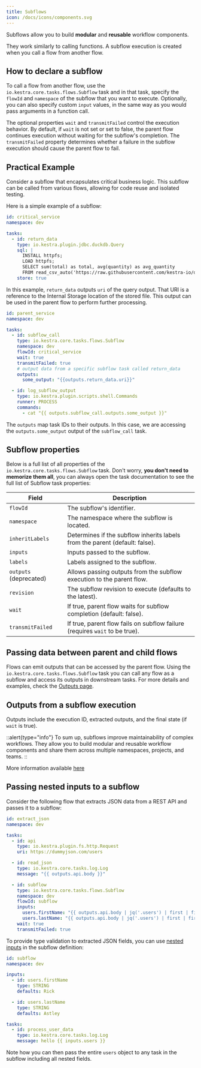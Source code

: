 ```yaml
---
title: Subflows
icon: /docs/icons/components.svg
---
```


Subflows allow you to build **modular** and **reusable** workflow components. 

They work similarly to calling functions. A subflow execution is created when you call a flow from another flow.

## How to declare a subflow

To call a flow from another flow, use the `io.kestra.core.tasks.flows.Subflow` task and in that task, specify the `flowId` and `namespace` of the subflow that you want to execute. Optionally, you can also specify custom `input` values, in the same way as you would pass arguments in a function call.

The optional properties `wait` and `transmitFailed` control the execution behavior. By default, if `wait` is not set or set to false, the parent flow continues execution without waiting for the subflow's completion. The `transmitFailed` property determines whether a failure in the subflow execution should cause the parent flow to fail.

## Practical Example

Consider a subflow that encapsulates critical business logic. This subflow can be called from various flows, allowing for code reuse and isolated testing.

Here is a simple example of a subflow:

```yaml
id: critical_service
namespace: dev

tasks:
  - id: return_data
    type: io.kestra.plugin.jdbc.duckdb.Query
    sql: |
      INSTALL httpfs;
      LOAD httpfs;
      SELECT sum(total) as total, avg(quantity) as avg_quantity
      FROM read_csv_auto('https://raw.githubusercontent.com/kestra-io/datasets/main/csv/orders.csv', header=True);
    store: true
```

In this example, `return_data` outputs `uri` of the query output. That URI is a reference to the Internal Storage location of the stored file. This output can be used in the parent flow to perform further processing.

```yaml
id: parent_service
namespace: dev

tasks:
  - id: subflow_call
    type: io.kestra.core.tasks.flows.Subflow
    namespace: dev
    flowId: critical_service
    wait: true
    transmitFailed: true
    # output data from a specific subflow task called return_data
    outputs:
      some_output: "{{outputs.return_data.uri}}"

  - id: log_subflow_output
    type: io.kestra.plugin.scripts.shell.Commands
    runner: PROCESS
    commands:
      - cat "{{ outputs.subflow_call.outputs.some_output }}"
```

The `outputs` map task IDs to their outputs. In this case, we are accessing the `outputs.some_output` output of the `subflow_call` task.

## Subflow properties

Below is a full list of all properties of the `io.kestra.core.tasks.flows.Subflow` task. Don't worry, **you don't need to memorize them all**, you can always open the task documentation to see the full list of Subflow task properties:

| Field                  | Description                                                                 |
|------------------------|-----------------------------------------------------------------------------|
| `flowId`               | The subflow's identifier.                                                   |
| `namespace`            | The namespace where the subflow is located.                                 |
| `inheritLabels`        | Determines if the subflow inherits labels from the parent (default: false). |
| `inputs`               | Inputs passed to the subflow.                                               |
| `labels`               | Labels assigned to the subflow.                                             |
| `outputs` (deprecated) | Allows passing outputs from the subflow execution to the parent flow.       |
| `revision`             | The subflow revision to execute (defaults to the latest).                   |
| `wait`                 | If true, parent flow waits for subflow completion (default: false).         |
| `transmitFailed`       | If true, parent flow fails on subflow failure (requires `wait` to be true). |


## Passing data between parent and child flows

Flows can emit outputs that can be accessed by the parent flow. Using the `io.kestra.core.tasks.flows.Subflow` task you can call any flow as a subflow and access its outputs in downstream tasks. For more details and examples, check the [Outputs page](./07.outputs.md#pass-data-between-flows-using-flow-outputs).


## Outputs from a subflow execution

Outputs include the execution ID, extracted outputs, and the final state (if `wait` is true).

::alert{type="info"}
To sum up, subflows improve maintainability of complex workflows. They allow you to build modular and reusable workflow components and share them across multiple namespaces, projects, and teams.
::

More information available [here](/docs/migration-guide/subflow-outputs)

## Passing nested inputs to a subflow

Consider the following flow that extracts JSON data from a REST API and passes it to a subflow:

```yaml
id: extract_json
namespace: dev

tasks:
  - id: api
    type: io.kestra.plugin.fs.http.Request
    uri: https://dummyjson.com/users

  - id: read_json
    type: io.kestra.core.tasks.log.Log
    message: "{{ outputs.api.body }}"

  - id: subflow
    type: io.kestra.core.tasks.flows.Subflow
    namespace: dev
    flowId: subflow
    inputs:
      users.firstName: "{{ outputs.api.body | jq('.users') | first | first | jq('.firstName') | first }}"
      users.lastName: "{{ outputs.api.body | jq('.users') | first | first | jq('.lastName') | first }}"
    wait: true
    transmitFailed: true
```

To provide type validation to extracted JSON fields, you can use [nested inputs](06.inputs.md#nested-inputs) in the subflow definition:

```yaml
id: subflow
namespace: dev

inputs:
  - id: users.firstName
    type: STRING
    defaults: Rick

  - id: users.lastName
    type: STRING
    defaults: Astley

tasks:
  - id: process_user_data
    type: io.kestra.core.tasks.log.Log
    message: hello {{ inputs.users }}
```

Note how you can then pass the entire `users` object to any task in the subflow including all nested fields.